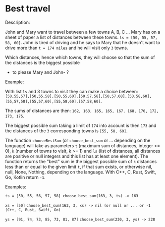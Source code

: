 # Best travel
Description:

John and Mary want to travel between a few towns A, B, C ... Mary has on a sheet of paper a list of distances between these towns. ```ls = [50, 55, 57, 58, 60]```. John is tired of driving and he says to Mary that he doesn't want to drive more than ```t = 174 miles``` and he will visit only ```3``` towns.

Which distances, hence which towns, they will choose so that the sum of the distances is the biggest possible

* to please Mary and John- ?

Example:

With list ```ls``` and 3 towns to visit they can make a choice between: ```[50,55,57],[50,55,58],[50,55,60],[50,57,58],[50,57,60],[50,58,60],[55,57,58],[55,57,60],[55,58,60],[57,58,60]```.

The sums of distances are then: ```162, 163, 165, 165, 167, 168, 170, 172, 173, 175```.

The biggest possible sum taking a limit of ```174``` into account is then ```173``` and the distances of the ```3``` corresponding towns is ```[55, 58, 60]```.

The function ```chooseBestSum``` (or ```choose_best_sum``` or ... depending on the language) will take as parameters ```t``` (maximum sum of distances, integer >= 0), ```k``` (number of towns to visit, k >= 1) and ```ls``` (list of distances, all distances are positive or null integers and this list has at least one element). The function returns the "best" sum ie the biggest possible sum of ```k``` distances less than or equal to the given limit ```t```, if that sum exists, or otherwise nil, null, None, Nothing, depending on the language. With C++, C, Rust, Swift, Go, Kotlin return ```-1```.

Examples:

```ts = [50, 55, 56, 57, 58] choose_best_sum(163, 3, ts) -> 163```

```xs = [50]``` ```choose_best_sum(163, 3, xs) -> nil (or null or ... or -1 (C++, C, Rust, Swift, Go)```

```ys = [91, 74, 73, 85, 73, 81, 87]``` ```choose_best_sum(230, 3, ys) -> 228```
